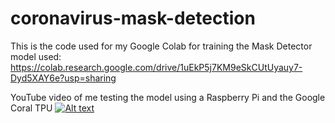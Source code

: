 # coronavirus-mask-detection

This is the code used for my Google Colab for training the Mask Detector model used:
https://colab.research.google.com/drive/1uEkP5j7KM9eSkCUtUyauy7-Dyd5XAY6e?usp=sharing

YouTube video of me testing the model using a Raspberry Pi and the Google Coral TPU
[![Alt text](https://img.youtube.com/vi/34NSZA2Ne5A/0.jpg)](https://www.youtube.com/watch?v=34NSZA2Ne5A)
